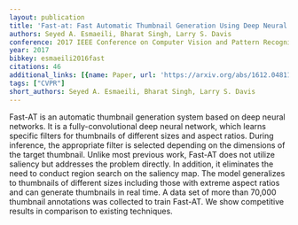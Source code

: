 ```yaml
---
layout: publication
title: 'Fast-at: Fast Automatic Thumbnail Generation Using Deep Neural Networks'
authors: Seyed A. Esmaeili, Bharat Singh, Larry S. Davis
conference: 2017 IEEE Conference on Computer Vision and Pattern Recognition (CVPR)
year: 2017
bibkey: esmaeili2016fast
citations: 46
additional_links: [{name: Paper, url: 'https://arxiv.org/abs/1612.04811'}]
tags: ["CVPR"]
short_authors: Seyed A. Esmaeili, Bharat Singh, Larry S. Davis
---
```

Fast-AT is an automatic thumbnail generation system based on deep neural
networks. It is a fully-convolutional deep neural network, which learns
specific filters for thumbnails of different sizes and aspect ratios. During
inference, the appropriate filter is selected depending on the dimensions of
the target thumbnail. Unlike most previous work, Fast-AT does not utilize
saliency but addresses the problem directly. In addition, it eliminates the
need to conduct region search on the saliency map. The model generalizes to
thumbnails of different sizes including those with extreme aspect ratios and
can generate thumbnails in real time. A data set of more than 70,000 thumbnail
annotations was collected to train Fast-AT. We show competitive results in
comparison to existing techniques.